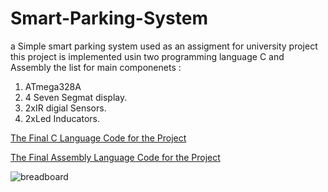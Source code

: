 # Smart-Parking-System
a Simple smart parking system used as an assigment for university project 
this project is implemented usin two programming language C and Assembly 
the list for main componenets : 
  1. ATmega328A
  2. 4 Seven Segmat display.
  3. 2xIR digial Sensors.
  4. 2xLed Inducators.

[The Final C Language Code for the Project](src/mainc.c)

[The Final Assembly Language Code for the Project](src/Mainassembly.txt)

![breadboard](https://github.com/user-attachments/assets/a66f48c6-60d4-4174-9aee-b41ca66f35d1)
